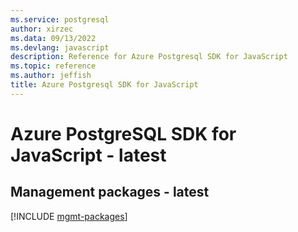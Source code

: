 ```yaml
---
ms.service: postgresql
author: xirzec
ms.data: 09/13/2022
ms.devlang: javascript
description: Reference for Azure Postgresql SDK for JavaScript
ms.topic: reference
ms.author: jeffish
title: Azure Postgresql SDK for JavaScript
---
```

# Azure PostgreSQL SDK for JavaScript - latest

## Management packages - latest
[!INCLUDE [mgmt-packages](postgresql-mgmt-index.md)]